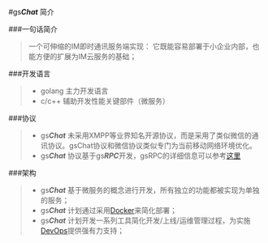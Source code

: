 #gs***Chat*** 简介

###一句话简介

> 一个可伸缩的IM即时通讯服务端实现： 它既能容易部署于小企业内部，也能方便的扩展为IM云服务的基础；


###开发语言

> * golang 主力开发语言
> * c/c++ 辅助开发性能关键部件（微服务）


###协议

> * gs***Chat*** 未采用XMPP等业界知名开源协议，而是采用了类似微信的通讯协议。gsChat协议和微信协议类似专门为当前移动网络环境优化。
> * gs***Chat*** 协议基于gs***RPC***开发，gsRPC的详细信息可以参考[这里](http://gsrpc.github.io/)

###架构

> * gs***Chat*** 基于微服务的概念进行开发，所有独立的功能都被实现为单独的服务；
> * gs***Chat*** 计划通过采用[Docker](https://www.docker.com)来简化部署；
> * gs***Chat*** 计划开发一系列工具简化开发/上线/运维管理过程，为实施[DevOps](https://zh.wikipedia.org/wiki/DevOps)提供强有力支持；
